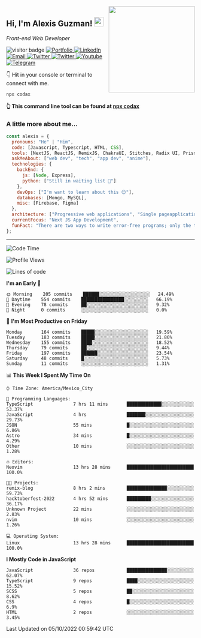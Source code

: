 <img align='right' src="https://media.giphy.com/media/M9gbBd9nbDrOTu1Mqx/giphy.gif" width="230">
<h2>Hi, I'm Alexis Guzman! <img src="https://media.giphy.com/media/hvRJCLFzcasrR4ia7z/giphy.gif" width="25px"></h2>
<p><em>Front-end Web Developer</em></p>

<p>
  <img src="https://visitor-badge.glitch.me/badge?page_id=a12989x.a12989x&left_color=black&right_color=gray" alt="visitor badge"/>
  <a href='https://www.codingcodax.dev/' target='_blank'>
    <img alt='Portfolio' src='https://img.shields.io/badge/Portfolio-black?logo=vercel&style=flat-square'>
  </a>
  <a href='https://linkedin.com/in/codax/' target='_blank'>
    <img alt='LinkedIn' src='https://img.shields.io/badge/LinkedIn-black?logo=LinkedIn&style=flat-square'>
  </a>
  <a href='mailto:codaxtech@gmail.com' target='_blank'>
    <img alt='Email' src='https://img.shields.io/badge/Email-black?logo=Gmail&style=flat-square'>
  </a>
  <a href='https://twitter.com/codingcodax' target='_blank'>
    <img alt='Twitter' src='https://img.shields.io/badge/Twitter-black?logo=Twitter&style=flat-square'>
  </a>
  <a href='https://www.instagram.com/codingcodax/' target='_blank'>
    <img alt='Twitter' src='https://img.shields.io/badge/Instagram-black?logo=Instagram&style=flat-square'>
  </a>
  <a href='https://www.youtube.com/channel/UCMY0GhV1HuX4XdbgalC77VQ' target='_blank'>
    <img alt='Youtube' src='https://img.shields.io/badge/YouTube-black?logo=Youtube&style=flat-square'>
  </a>
  <a href='https://t.me/codingcodax' target='_blank'>
    <img alt='Telegram' src='https://img.shields.io/badge/Telegram-black?logo=Telegram&logoColor=ffffff&style=flat-square'>
  </a>
</p>

👇 Hit in your console or terminal to connect with me.

```bash
npx codax
```
**👆 This command line tool can be found at [npx codax](https://github.com/a12989x/npx-codax)**

<h3>A little more about me...</h3>

```javascript
const alexis = {
  pronouns: "He" | "Him",
  code: [Javascript, Typescript, HTML, CSS],
  tools: [NextJS, ReactJS, RemixJS, ChakraUI, Stitches, Radix UI, Prisma],
  askMeAbout: ["web dev", "tech", "app dev", "anime"],
  technologies: {
    backEnd: {
      js: [Node, Express],
      python: ["Still in waiting list 🥲"]
    },
    devOps: ["I'm want to learn about this 😊"],
    databases: [Mongo, MySQL],
    misc: [Firebase, Figma]
  },
  architecture: ["Progressive web applications", "Single pageapplications"],
  currentFocus: "Next JS App Development",
  funFact: "There are two ways to write error-free programs; only the third one works"
};
```

---

<!--START_SECTION:waka-->
![Code Time](http://img.shields.io/badge/Code%20Time-874%20hrs%2045%20mins-blue)

![Profile Views](http://img.shields.io/badge/Profile%20Views-1-blue)

![Lines of code](https://img.shields.io/badge/From%20Hello%20World%20I%27ve%20Written-1%20Million%20lines%20of%20code-blue)

**I'm an Early 🐤** 

```text
🌞 Morning    205 commits    ██████░░░░░░░░░░░░░░░░░░░   24.49% 
🌆 Daytime    554 commits    ████████████████░░░░░░░░░   66.19% 
🌃 Evening    78 commits     ██░░░░░░░░░░░░░░░░░░░░░░░   9.32% 
🌙 Night      0 commits      ░░░░░░░░░░░░░░░░░░░░░░░░░   0.0%

```
📅 **I'm Most Productive on Friday** 

```text
Monday       164 commits    █████░░░░░░░░░░░░░░░░░░░░   19.59% 
Tuesday      183 commits    █████░░░░░░░░░░░░░░░░░░░░   21.86% 
Wednesday    155 commits    ████░░░░░░░░░░░░░░░░░░░░░   18.52% 
Thursday     79 commits     ██░░░░░░░░░░░░░░░░░░░░░░░   9.44% 
Friday       197 commits    ██████░░░░░░░░░░░░░░░░░░░   23.54% 
Saturday     48 commits     █░░░░░░░░░░░░░░░░░░░░░░░░   5.73% 
Sunday       11 commits     ░░░░░░░░░░░░░░░░░░░░░░░░░   1.31%

```


📊 **This Week I Spent My Time On** 

```text
⌚︎ Time Zone: America/Mexico_City

💬 Programming Languages: 
TypeScript               7 hrs 11 mins       █████████████░░░░░░░░░░░░   53.37% 
JavaScript               4 hrs               ███████░░░░░░░░░░░░░░░░░░   29.73% 
JSON                     55 mins             █░░░░░░░░░░░░░░░░░░░░░░░░   6.86% 
Astro                    34 mins             █░░░░░░░░░░░░░░░░░░░░░░░░   4.29% 
Other                    10 mins             ░░░░░░░░░░░░░░░░░░░░░░░░░   1.28%

🔥 Editors: 
Neovim                   13 hrs 28 mins      █████████████████████████   100.0%

🐱‍💻 Projects: 
remix-blog               8 hrs 2 mins        ███████████████░░░░░░░░░░   59.73% 
hacktoberfest-2022       4 hrs 52 mins       █████████░░░░░░░░░░░░░░░░   36.17% 
Unknown Project          22 mins             ░░░░░░░░░░░░░░░░░░░░░░░░░   2.83% 
nvim                     10 mins             ░░░░░░░░░░░░░░░░░░░░░░░░░   1.26%

💻 Operating System: 
Linux                    13 hrs 28 mins      █████████████████████████   100.0%

```

**I Mostly Code in JavaScript** 

```text
JavaScript               36 repos            ███████████████░░░░░░░░░░   62.07% 
TypeScript               9 repos             ████░░░░░░░░░░░░░░░░░░░░░   15.52% 
SCSS                     5 repos             ██░░░░░░░░░░░░░░░░░░░░░░░   8.62% 
CSS                      4 repos             █░░░░░░░░░░░░░░░░░░░░░░░░   6.9% 
HTML                     2 repos             ░░░░░░░░░░░░░░░░░░░░░░░░░   3.45%

```



 Last Updated on 05/10/2022 00:59:42 UTC
<!--END_SECTION:waka-->
